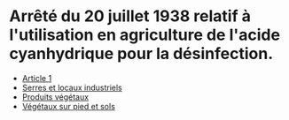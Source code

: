 # Arrêté du 20 juillet 1938 relatif à l'utilisation en agriculture de l'acide cyanhydrique pour la désinfection.

- [Article 1](article-1.md)
- [Serres et locaux industriels](serres-et)
- [Produits végétaux](produits-vegetaux)
- [Végétaux sur pied et sols](vegetaux-sur)
